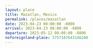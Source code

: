 ```yaml
---
layout: place
title: Mazatlan, Mexico
permalink: /places/mazatlan
date: 2023-04-23 08:00:00 -0800
arrival: 2023-04-23 08:00:00 -0800
departure: 2023-05-12 08:00:00 -0800
noforeignland-place: 5757187643146240
---
```

